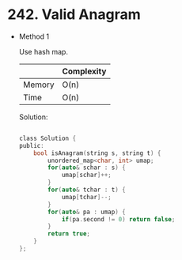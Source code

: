# 242. Valid Anagram
- Method 1

    Use hash map.

    | |   Complexity  |
    | ----------- | ----------- | 
    |  Memory     | O(n) | 
    |      Time       |  O(n) | 


    Solution:

    ``` h

    class Solution {
    public:
        bool isAnagram(string s, string t) {
            unordered_map<char, int> umap;
            for(auto& schar : s) {
                umap[schar]++;
            }
            for(auto& tchar : t) {
                umap[tchar]--;
            }
            for(auto& pa : umap) {
                if(pa.second != 0) return false;
            }
            return true;
        }
    };

    ```

<!-- - Method 2

    This is another method.

    | |   Complexity  |
    | ----------- | ----------- | 
    |  Memory     | O(n) | 
    |      Time       |  O(n) | 


    Solution:

    ``` h



    ```

- Additional Knowledge:
       
    Here are some additional knowledge.



<br> -->